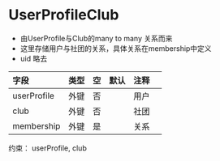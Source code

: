 # UserProfileClub

- 由UserProfile与Club的many to many 关系而来
- 这里存储用户与社团的关系，具体关系在membership中定义
- uid 略去

| 字段        | 类型 | 空   | 默认 | 注释 |     |
| :---------- | :--- | :--- | ---- | ---- | --- |
| userProfile | 外键 | 否   |      | 用户 |     |
| club        | 外键 | 否   |      | 社团 |     |
| membership  | 外键 | 是   |      | 关系 |     |


约束： userProfile, club


